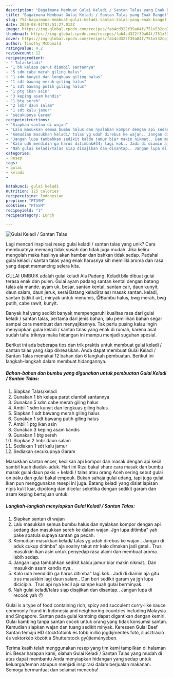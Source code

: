 ```yaml
---
description: "Bagaimana Membuat Gulai Keladi / Santan Talas yang Enak Banget"
title: "Bagaimana Membuat Gulai Keladi / Santan Talas yang Enak Banget"
slug: 754-bagaimana-membuat-gulai-keladi-santan-talas-yang-enak-banget
date: 2020-08-01T02:51:27.012Z
image: https://img-global.cpcdn.com/recipes/fab4cd322f39a04f/751x532cq70/gulai-keladi-santan-talas-foto-resep-utama.jpg
thumbnail: https://img-global.cpcdn.com/recipes/fab4cd322f39a04f/751x532cq70/gulai-keladi-santan-talas-foto-resep-utama.jpg
cover: https://img-global.cpcdn.com/recipes/fab4cd322f39a04f/751x532cq70/gulai-keladi-santan-talas-foto-resep-utama.jpg
author: Timothy McDonald
ratingvalue: 4.2
reviewcount: 12
recipeingredient:
- " Talaskeladi"
- "1 bh kelapa parut diambil santannya"
- "5 sdm cabe merah giling halus"
- "1 sdm kunyit dan lengkuas giling halus"
- "1 sdt bawang merah giling halus"
- "1 sdt bawang putih giling halus"
- "1 ptg ikan asin"
- "3 keping asam kandis"
- "1 btg sereh"
- "2 lmbr daun salam"
- "1 sdt kalu jamur"
- "secukupnya Garam"
recipeinstructions:
- "Siapkan santan di wajan"
- "Lalu masukkan semua bumbu halus dan nyalakan kompor dengan api sedang dan masukkan sereh ke dalam wajan. Jgn lupa ditimba&#34; yah pake spatula supaya santan ga pecah."
- "Kemudian masukkan keladi/ talas yg udah direbus ke wajan.. Jangan di aduk cukup ditimba&#34; aja soalny takut ntr kalo dimakan jadi gatel.. Trus masukkin ikan asin untuk penyedap rasa alami dan membuat aroma lebih sedap."
- "Jangan lupa tambahkan sedikit kaldu jamur biar makin nikmat.. Dan masukkin asam kandis nya.."
- "Kalo udh mendidih ga harus ditimba&#34; lagi kok.. Jadi di diamin aja gitu trus masukkin lagi daun salam.. Dan beri sedikit garam ya jgn lupa dicicipin.. Trus api nya kecil aja sampe kuah gulai berminyak.."
- "Nah gulai keladi/talas siap disajikan dan disantap.. Jangan lupa di recook yah 😚"
categories:
- Resep
tags:
- gulai
- keladi
- 

katakunci: gulai keladi  
nutrition: 125 calories
recipecuisine: Indonesian
preptime: "PT39M"
cooktime: "PT55M"
recipeyield: "1"
recipecategory: Lunch

---
```



![Gulai Keladi / Santan Talas](https://img-global.cpcdn.com/recipes/fab4cd322f39a04f/751x532cq70/gulai-keladi-santan-talas-foto-resep-utama.jpg)

Lagi mencari inspirasi resep gulai keladi / santan talas yang unik? Cara membuatnya memang tidak susah dan tidak juga mudah. Jika keliru mengolah maka hasilnya akan hambar dan bahkan tidak sedap. Padahal gulai keladi / santan talas yang enak harusnya sih memiliki aroma dan rasa yang dapat memancing selera kita.

GULAI UMBUIK adalah gulai keladi Ala Padang. Keladi bila dibuat gulai terasa enak dan pulen. Gulai ayam padang santan kental dengan batang talas ala mande. ayam uk. besar, santan kental, santan cair, daun kunyit, daun salam, daun jeruk, serai Batang keladi(talas) masak santan. keladi, santan (sdikit air), minyak untuk menumis, @Bumbu halus, bwg merah, bwg putih, cabe rawit, kunyit.

Banyak hal yang sedikit banyak mempengaruhi kualitas rasa dari gulai keladi / santan talas, pertama dari jenis bahan, lalu pemilihan bahan segar sampai cara membuat dan menyajikannya. Tak perlu pusing kalau ingin menyiapkan gulai keladi / santan talas yang enak di rumah, karena asal sudah tahu triknya maka hidangan ini mampu menjadi suguhan spesial.


Berikut ini ada beberapa tips dan trik praktis untuk membuat gulai keladi / santan talas yang siap dikreasikan. Anda dapat membuat Gulai Keladi / Santan Talas memakai 12 bahan dan 6 langkah pembuatan. Berikut ini langkah-langkah dalam membuat hidangannya.

<!--inarticleads1-->

##### Bahan-bahan dan bumbu yang digunakan untuk pembuatan Gulai Keladi / Santan Talas:

1. Siapkan  Talas/keladi
1. Gunakan 1 bh kelapa parut diambil santannya
1. Gunakan 5 sdm cabe merah giling halus
1. Ambil 1 sdm kunyit dan lengkuas giling halus
1. Siapkan 1 sdt bawang merah giling halus
1. Gunakan 1 sdt bawang putih giling halus
1. Ambil 1 ptg ikan asin
1. Gunakan 3 keping asam kandis
1. Gunakan 1 btg sereh
1. Siapkan 2 lmbr daun salam
1. Sediakan 1 sdt kalu jamur
1. Sediakan secukupnya Garam


Masukkan santan encer, kecilkan api kompor dan masak dengan api kecil sambil kuah diaduk-aduk. Hari ini Riza bakal share cara masak dan bumbu masak gulai daun pakis + keladi / talas atau orang Aceh sering sebut gulai on paku dan gulai bakal empeuk. Bukan sahaja gulai udang, tapi juga gulai ikan pun menggunakan resepi ini juga. Batang keladi yang disiat lapisan nipis kulit luar, dipotong dan dicelur seketika dengan sedikit garam dan asam keping bertujuan untuk. 

<!--inarticleads2-->

##### Langkah-langkah menyiapkan Gulai Keladi / Santan Talas:

1. Siapkan santan di wajan
1. Lalu masukkan semua bumbu halus dan nyalakan kompor dengan api sedang dan masukkan sereh ke dalam wajan. Jgn lupa ditimba&#34; yah pake spatula supaya santan ga pecah.
1. Kemudian masukkan keladi/ talas yg udah direbus ke wajan.. Jangan di aduk cukup ditimba&#34; aja soalny takut ntr kalo dimakan jadi gatel.. Trus masukkin ikan asin untuk penyedap rasa alami dan membuat aroma lebih sedap.
1. Jangan lupa tambahkan sedikit kaldu jamur biar makin nikmat.. Dan masukkin asam kandis nya..
1. Kalo udh mendidih ga harus ditimba&#34; lagi kok.. Jadi di diamin aja gitu trus masukkin lagi daun salam.. Dan beri sedikit garam ya jgn lupa dicicipin.. Trus api nya kecil aja sampe kuah gulai berminyak..
1. Nah gulai keladi/talas siap disajikan dan disantap.. Jangan lupa di recook yah 😚


Gulai is a type of food containing rich, spicy and succulent curry-like sauce commonly found in Indonesia and neighboring countries including Malaysia and Singapore. Santan pada gulai kambing dapat digantikan dengan kemiri. Gulai kambing tanpa santan cocok untuk orang yang tidak konsumsi santan. Kemudian siapkan wajan dan tuang sedikit minyak. Keressen Gulai Beef Santan témájú HD stockfotóink és több millió jogdíjmentes fotó, illusztráció és vektorkép között a Shutterstock gyűjteményében. 

Terima kasih telah menggunakan resep yang tim kami tampilkan di halaman ini. Besar harapan kami, olahan Gulai Keladi / Santan Talas yang mudah di atas dapat membantu Anda menyiapkan hidangan yang sedap untuk keluarga/teman ataupun menjadi inspirasi dalam berjualan makanan. Semoga bermanfaat dan selamat mencoba!
